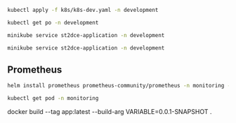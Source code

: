 ```bash
kubectl apply -f k8s/k8s-dev.yaml -n development
```

```bash
kubectl get po -n development
```

```bash
minikube service st2dce-application -n development
```

```bash
minikube service st2dce-application -n development
```

## Prometheus

```bash
helm install prometheus prometheus-community/prometheus -n monitoring -f k8s/prometheus.yaml
```

```bash
kubectl get pod -n monitoring
```

docker build --tag app:latest --build-arg VARIABLE=0.0.1-SNAPSHOT .